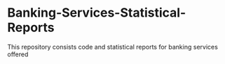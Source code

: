 # Banking-Services-Statistical-Reports
This repository consists code and statistical reports for banking services offered
